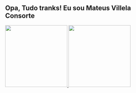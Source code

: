 ## Opa, Tudo tranks! Eu sou Mateus Villela Consorte

<div>
  <a href="https://github.com/MVConsorte">
  <img height="200em" src="https://github-readme-stats.vercel.app/api/top-langs/?username=MVConsorte&layout=compact&langs_count=7&theme=outrun&custom_title=Wakatime Stats"/>
  <img height="200em" src="https://github-readme-stats.vercel.app/api?username=MVConsorte&show_icons=true&theme=outrun&include_all_commits=truecount_private=true"/>
</div>

